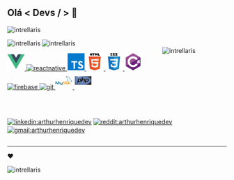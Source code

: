 ## Olá < Devs / > 👋
<p align="left"> <img src="https://komarev.com/ghpvc/?username=intrellaris&label=Profile%20views&color=0e75b6&style=flat" alt="intrellaris" /> </p>

<div>
  <img height="180em" src="https://github-readme-stats.vercel.app/api?username=intrellaris&show_icons=true&locale=en" alt="intrellaris" />
  <img height="180em" src="https://github-readme-stats.vercel.app/api/top-langs?username=intrellaris&show_icons=true&locale=en&layout=compact" alt="intrellaris" />
</div>
  
<img align="right" height="148" width="148" src="https://i.imgur.com/3wozgVy.gif" alt="intrellaris" />

<p align="left">
  <a href="https://vuejs.org/" target="_blank">
    <img src="https://github.com/devicons/devicon/blob/master/icons/vuejs/vuejs-original.svg" alt="vuejs" width="40" height="40"/>
  </a>
  <a href="https://reactnative.dev/" target="_blank">
    <img src="https://reactnative.dev/img/header_logo.svg" alt="reactnative" width="40" height="40"/>
  </a>
  <a href="https://www.typescriptlang.org/" target="_blank">
    <img src="https://raw.githubusercontent.com/devicons/devicon/master/icons/typescript/typescript-original.svg" alt="typescript" width="40" height="40"/>
  </a>
  <a href="https://www.w3.org/html/" target="_blank">
    <img src="https://raw.githubusercontent.com/devicons/devicon/master/icons/html5/html5-original-wordmark.svg" alt="html5" width="40" height="40"/>
  </a>
  <a href="https://www.w3schools.com/css/" target="_blank">
    <img src="https://raw.githubusercontent.com/devicons/devicon/master/icons/css3/css3-original-wordmark.svg" alt="css3" width="40" height="40"/>
  </a>
  <a href="https://www.w3schools.com/cs/" target="_blank">
    <img src="https://raw.githubusercontent.com/devicons/devicon/master/icons/csharp/csharp-original.svg" alt="csharp" width="40" height="40"/>
  </a>
  <a href="https://firebase.google.com/" target="_blank">
    <img src="https://www.vectorlogo.zone/logos/firebase/firebase-icon.svg" alt="firebase" width="40" height="40"/>
  </a>
  <a href="https://git-scm.com/" target="_blank">
    <img src="https://www.vectorlogo.zone/logos/git-scm/git-scm-icon.svg" alt="git" width="40" height="40"/>
  </a>
  <a href="https://www.mysql.com/" target="_blank">
    <img src="https://raw.githubusercontent.com/devicons/devicon/master/icons/mysql/mysql-original-wordmark.svg" alt="mysql" width="40" height="40"/>
  </a>
  <a href="https://www.php.net" target="_blank">
    <img src="https://raw.githubusercontent.com/devicons/devicon/master/icons/php/php-original.svg" alt="php" width="40" height="40"/>
  </a>
</p>

<p align="left" style="display: inline-block">
  <a href="https://linkedin.com/in/arthurhenriquedev" target="blank"><img align="center" src="https://img.shields.io/badge/LinkedIn-0077B5?style=for-the-badge&logo=linkedin&logoColor=white" alt="linkedin:arthurhenriquedev" height="30" /></a>
  <a href="https://www.reddit.com/user/intrellaris" target="blank"><img align="center" src="https://img.shields.io/badge/Reddit-FF4500?style=for-the-badge&logo=reddit&logoColor=white" alt="reddit:arthurhenriquedev" height="30" /></a>
  <a href="mailto:arthur.henrique581@gmail.com" target="blank"><img align="center" src="https://img.shields.io/badge/Gmail-D14836?style=for-the-badge&logo=gmail&logoColor=white" alt="gmail:arthurhenriquedev" height="30" /></a>
</p>
  
------
  
<p align="left">❤️</p>
<p><a href="https://www.buymeacoffee.com/intrellaris"> <img align="left" src="https://cdn.buymeacoffee.com/buttons/v2/default-yellow.png" height="50" width="210" alt="intrellaris" /></a></p><br><br>
